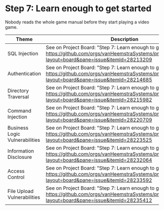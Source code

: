 # Step 7: Learn enough to get started

Nobody reads the whole game manual before they start playing a video game.

| Theme | Description |
| --- | --- |
| SQL Injection | See on Project Board: "Step 7: Learn enough to get started" at https://github.com/orgs/vanHeemstraSystems/projects/18/views/1?layout=board&pane=issue&itemId=28213209 |
| Authentication| See on Project Board: "Step 7: Learn enough to get started" at https://github.com/orgs/vanHeemstraSystems/projects/19/views/1?layout=board&pane=issue&itemId=28214685 |
| Directory Traversal | See on Project Board: "Step 7: Learn enough to get started" at https://github.com/orgs/vanHeemstraSystems/projects/20/views/1?layout=board&pane=issue&itemId=28215982 |
| Command Injection | See on Project Board: "Step 7: Learn enough to get started" at https://github.com/orgs/vanHeemstraSystems/projects/21/views/1?layout=board&pane=issue&itemId=28220709 |
| Business Logic Vulnerabilities | See on Project Board: "Step 7: Learn enough to get started" at https://github.com/orgs/vanHeemstraSystems/projects/22/views/1?layout=board&pane=issue&itemId=28223525 |
| Information Disclosure | See on Project Board: "Step 7: Learn enough to get started" at https://github.com/orgs/vanHeemstraSystems/projects/23/views/1?layout=board&pane=issue&itemId=28232064 |
| Access Control | See on Project Board: "Step 7: Learn enough to get started" at https://github.com/orgs/vanHeemstraSystems/projects/24/views/1?layout=board&pane=issue&itemId=28233592 |
| File Upload Vulnerabilities | See on Project Board: "Step 7: Learn enough to get started" at https://github.com/orgs/vanHeemstraSystems/projects/25/views/1?layout=board&pane=issue&itemId=28235412 |
